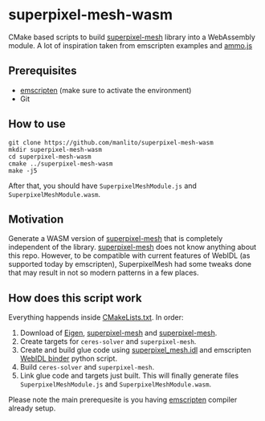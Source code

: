 # superpixel-mesh-wasm

CMake based scripts to build [superpixel-mesh](https://github.com/manlito/superpixel-mesh) library into a WebAssembly module. A lot of inspiration taken from emscripten examples and [ammo.js](https://github.com/kripken/ammo.js/)

## Prerequisites

- [emscripten](https://emscripten.org/) (make sure to activate the environment)
- Git

## How to use

```
git clone https://github.com/manlito/superpixel-mesh-wasm
mkdir superpixel-mesh-wasm
cd superpixel-mesh-wasm
cmake ../superpixel-mesh-wasm
make -j5
```
After that, you should have `SuperpixelMeshModule.js` and `SuperpixelMeshModule.wasm`.

## Motivation

Generate a WASM version of [superpixel-mesh](https://github.com/manlito/superpixel-mesh) that is completely independent of the library. [superpixel-mesh](https://github.com/manlito/superpixel-mesh) does not know anything about this repo. However, to be compatible with current features of WebIDL (as supported today by emscripten), SuperpixelMesh had some tweaks done that may result in not so modern patterns in a few places.

## How does this script work

Everything happends inside [CMakeLists.txt](CMakeLists.txt). In order:

1. Download of [Eigen](http://eigen.tuxfamily.org/index.php?title=Main_Page), [superpixel-mesh](https://github.com/ceres-solver/ceres-solver) and [superpixel-mesh](https://github.com/manlito/superpixel-mesh).
2. Create targets for `ceres-solver` and `superpixel-mesh`.
3. Create and build glue code using [superpixel_mesh.idl](superpixel_mesh.idl) and emscripten [WebIDL binder](https://emscripten.org/docs/porting/connecting_cpp_and_javascript/WebIDL-Binder.html) python script.
4. Build `ceres-solver` and `superpixel-mesh`.
5. Link glue code and targets just built. This will finally generate files `SuperpixelMeshModule.js` and `SuperpixelMeshModule.wasm`.

Please note the main prerequesite is you having [emscripten](https://emscripten.org/) compiler already setup.